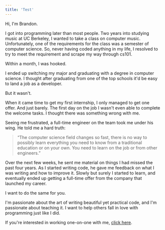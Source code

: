 ```yaml
---
title: 'Test'
---
```


Hi, I'm Brandon.

I got into programming later than most people. Two years into studying music at UC Berkeley, I
wanted to take a class on computer music. Unfortunately, one of the requirements for the class was a
semester of computer science. So, never having coded anything in my life, I resolved to try to meet
the requirement and scrape my way through cs101.

Within a month, I was hooked.

I ended up switching my major and graduating with a degree in computer science. I thought after
graduating from one of the top schools it'd be easy to land a job as a developer.

But it wasn't.

When it came time to get my first internship, I only managed to get one offer. And just barely. The
first day on the job I wasn't even able to complete the welcome tasks. I thought there was something
wrong with me.

Seeing me frustrated, a full-time engineer on the team took me under his wing. He told me a hard
truth:

> “The computer science field changes so fast, there is no way to possibly learn everything you need
> to know from a traditional education or on your own. You need to learn on the job or from other
> engineers.”

Over the next few weeks, he sent me material on things I had missed the past four years. As I
started writing code, he gave me feedback on what I was writing and how to improve it. Slowly but
surely I started to learn, and eventually ended up getting a full-time offer from the company that
launched my career.

I want to do the same for you.

I'm passionate about the art of writing beautiful yet practical code, and I'm passionate about
teaching it. I want to help others fall in love with programming just like I did.

If you're interested in working one-on-one with me, [click here](www.bmusings.io/coaching).
